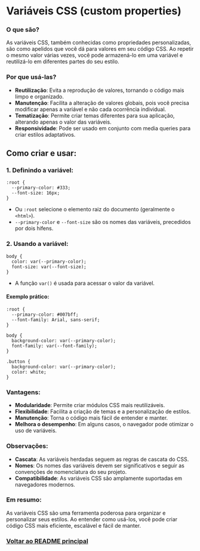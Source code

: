 # Variáveis ​​CSS (custom properties)

### O que são?

As variáveis ​​CSS, também conhecidas como propriedades personalizadas, são como apelidos que você dá para valores em seu código CSS. Ao repetir o mesmo valor várias vezes, você pode armazená-lo em uma variável e reutilizá-lo em diferentes partes do seu estilo.

### Por que usá-las?

- **Reutilização**: Evita a reprodução de valores, tornando o código mais limpo e organizado.
- **Manutenção**: Facilita a alteração de valores globais, pois você precisa modificar apenas a variável e não cada ocorrência individual.
- **Tematização**: Permite criar temas diferentes para sua aplicação, alterando apenas o valor das variáveis.
- **Responsividade**: Pode ser usado em conjunto com media queries para criar estilos adaptativos.

## Como criar e usar:

### 1. Definindo a variável:

```
:root {
  --primary-color: #333;
  --font-size: 16px;
}
```

- Ou `:root` selecione o elemento raiz do documento (geralmente o `<html>`).
- `--primary-color` e `--font-size` são os nomes das variáveis, precedidos por dois hifens.

### 2. Usando a variável:

```
body {
  color: var(--primary-color);
  font-size: var(--font-size);
}
```

- A função `var()` é usada para acessar o valor da variável.

#### Exemplo prático:

```
:root {
  --primary-color: #007bff;
  --font-family: Arial, sans-serif;
}

body {
  background-color: var(--primary-color);
  font-family: var(--font-family);
}

.button {
  background-color: var(--primary-color);
  color: white;
}
```

### Vantagens:

- **Modularidade**: Permite criar módulos CSS mais reutilizáveis.
- **Flexibilidade**: Facilita a criação de temas e a personalização de estilos.
- **Manutenção**: Torna o código mais fácil de entender e manter.
- **Melhora o desempenho**: Em alguns casos, o navegador pode otimizar o uso de variáveis.

### Observações:

- **Cascata**: As variáveis ​​herdadas seguem as regras de cascata do CSS.
- **Nomes**: Os nomes das variáveis ​​devem ser significativos e seguir as convenções de nomenclatura do seu projeto.
- **Compatibilidade**: As variáveis ​​CSS são amplamente suportadas em navegadores modernos.

### Em resumo:

As variáveis ​​CSS são uma ferramenta poderosa para organizar e personalizar seus estilos. Ao entender como usá-los, você pode criar código CSS mais eficiente, escalável e fácil de manter.

### [Voltar ao README principal](../README.md)